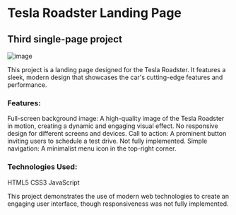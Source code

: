# Tesla Roadster Landing Page
## Third single-page project

![image](https://github.com/user-attachments/assets/0187a675-95bb-403e-96ef-0dec37f12e79)

This project is a landing page designed for the Tesla Roadster. It features a sleek, modern design that showcases the car's cutting-edge features and performance.

### Features:
Full-screen background image: A high-quality image of the Tesla Roadster in motion, creating a dynamic and engaging visual effect.
No responsive design for different screens and devices.
Call to action: A prominent button inviting users to schedule a test drive. Not fully implemented.
Simple navigation: A minimalist menu icon in the top-right corner.
### Technologies Used:
HTML5
CSS3
JavaScript

This project demonstrates the use of modern web technologies to create an engaging user interface, though responsiveness was not fully implemented.
